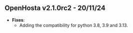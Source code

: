 ## **OpenHosta v2.1.0rc2 - 20/11/24**

- **Fixes**:
  - Adding the compatibility for python 3.8, 3.9 and 3.13.
